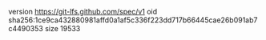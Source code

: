 version https://git-lfs.github.com/spec/v1
oid sha256:1ce9ca432880981affd0a1af5c336f223dd717b66445cae26b091ab7c4490353
size 19533
